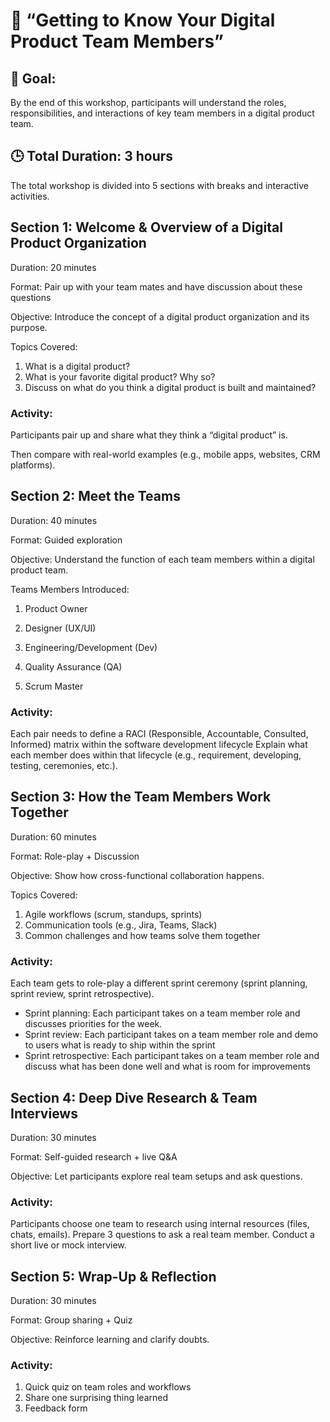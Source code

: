 # 🧭 **“Getting to Know Your Digital Product Team Members”**


## 🎯 Goal:
By the end of this workshop, participants will understand the roles, responsibilities, and interactions of key team members in a digital product team.


## 🕒 Total Duration: 3 hours

The total workshop is divided into 5 sections with breaks and interactive activities.


## Section 1: **Welcome & Overview of a Digital Product Organization**

Duration: 20 minutes

Format: Pair up with your team mates and have discussion about these questions

Objective: Introduce the concept of a digital product organization and its purpose.

Topics Covered:

1. What is a digital product?
2. What is your favorite digital product? Why so? 
3. Discuss on what do you think a digital product is built and maintained?
   
### Activity:

Participants pair up and share what they think a “digital product” is. 

Then compare with real-world examples (e.g., mobile apps, websites, CRM platforms).


## Section 2: **Meet the Teams**

Duration: 40 minutes

Format: Guided exploration 

Objective: Understand the function of each team members within a digital product team.


Teams Members Introduced:

1. Product Owner 

2. Designer (UX/UI) 

3. Engineering/Development (Dev)

4. Quality Assurance (QA)

5. Scrum Master

### Activity:
Each pair needs to define a RACI (Responsible, Accountable, Consulted, Informed) matrix within the software development lifecycle
Explain what each member does within that lifecycle (e.g., requirement, developing, testing, ceremonies, etc.).

## Section 3: **How the Team Members Work Together**

Duration: 60 minutes

Format: Role-play + Discussion

Objective: Show how cross-functional collaboration happens.

Topics Covered:

1. Agile workflows (scrum, standups, sprints)
2. Communication tools (e.g., Jira, Teams, Slack)
3. Common challenges and how teams solve them together

### Activity:
Each team gets to role-play a different sprint ceremony (sprint planning, sprint review, sprint retrospective). 
- Sprint planning: Each participant takes on a team member role and discusses priorities for the week.
- Sprint review:  Each participant takes on a team member role and demo to users what is ready to ship within the sprint
- Sprint retrospective: Each participant takes on a team member role and discuss what has been done well and what is room for improvements

## Section 4: **Deep Dive Research & Team Interviews**

Duration: 30 minutes

Format: Self-guided research + live Q&A

Objective: Let participants explore real team setups and ask questions.

### Activity:

Participants choose one team to research using internal resources (files, chats, emails).
Prepare 3 questions to ask a real team member.
Conduct a short live or mock interview.

## Section 5: **Wrap-Up & Reflection**

Duration: 30 minutes

Format: Group sharing + Quiz

Objective: Reinforce learning and clarify doubts.

### Activity:

1. Quick quiz on team roles and workflows
2. Share one surprising thing learned
3. Feedback form
